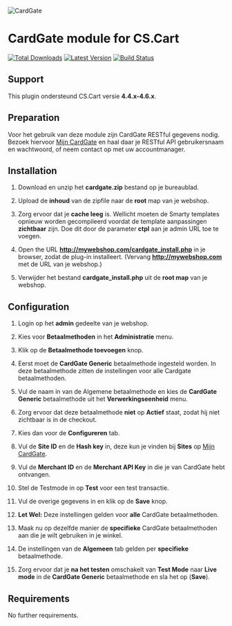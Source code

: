 ![CardGate](https://cdn.curopayments.net/thumb/200/logos/cardgate.png)

# CardGate module for CS.Cart

[![Total Downloads](https://img.shields.io/packagist/dt/cardgate/cscart.svg)](https://packagist.org/packages/cardgate/cscart)
[![Latest Version](https://img.shields.io/packagist/v/cardgate/cscart.svg)](https://github.com/cardgate/cscart/releases)
[![Build Status](https://travis-ci.org/cardgate/cscart.svg?branch=master)](https://travis-ci.org/cardgate/cscart)

## Support

This plugin ondersteund CS.Cart versie **4.4.x-4.6.x**.

## Preparation

Voor het gebruik van deze module zijn CardGate RESTful gegevens nodig.
Bezoek hiervoor [Mijn CardGate](https://my.cardgate.com/) en haal daar je 
RESTful API gebruikersnaam en wachtwoord, of neem contact op met uw accountmanager.

## Installation

1. Download en unzip het **cardgate.zip** bestand op je bureaublad.

2. Upload de **inhoud** van de zipfile naar de **root** map van je webshop.

3. Zorg ervoor dat je **cache leeg** is. Wellicht moeten de Smarty templates opnieuw worden gecompileerd voordat de template aanpassingen **zichtbaar** zijn.
   Doe dit door de parameter **ctpl** aan je admin URL toe te voegen.

3. Open the URL **http://mywebshop.com/cardgate_install.php** in je browser, zodat de plug-in installeert. (Vervang **http://mywebshop.com** met de URL van je webshop.)

4. Verwijder het bestand **cardgate_install.php** uit de **root map** van je webshop.

## Configuration

1. Login op het **admin** gedeelte van je webshop.

2. Kies voor **Betaalmethoden** in het **Administratie** menu.

3. Klik op de **Betaalmethode toevoegen** knop.

4. Eerst moet de **CardGate Generic** betaalmethode ingesteld worden. In deze betaalmethode zitten de instellingen voor alle Cardgate betaalmethoden.

5. Vul de naam in van de Algemene betaalmethode en kies de **CardGate Generic** betaalmethode uit het **Verwerkingseenheid** menu.

6. Zorg ervoor dat deze betaalmethode **niet** op **Actief** staat, zodat hij niet zichtbaar is in de checkout.

7. Kies dan voor de **Configureren** tab.

8. Vul de **Site ID** en de **Hash key** in, deze kun je vinden bij **Sites** op [Mijn CardGate](https://my.cardgate.com/).

9. Vul de **Merchant ID** en de **Merchant API Key** in die je van CardGate hebt ontvangen.

10. Stel de Testmode in op **Test** voor een test transactie.

11. Vul de overige gegevens in en klik op de **Save** knop.

12. **Let Wel:** Deze instellingen gelden voor **alle** CardGate betaalmethoden.  
 
13. Maak nu op dezelfde manier de **specifieke** CardGate betaalmethoden aan die je wilt gebruiken in je winkel.

14. De instellingen van de **Algemeen** tab gelden per **specifieke** betaalmethode.

15. Zorg ervoor dat je **na het testen** omschakelt van **Test Mode** naar **Live mode** in de **CardGate Generic** betaalmethode en sla het op (**Save**).

## Requirements

No further requirements.
